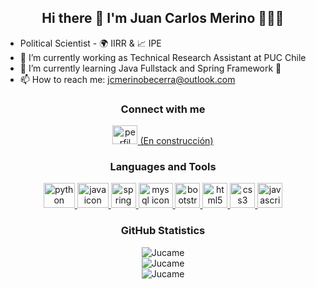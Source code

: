 <h2 align="center">Hi there 👋 I'm Juan Carlos Merino 👨‍💻🚀</h2>

- Political Scientist - 🌍 IIRR & 📈 IPE
- 🔭 I’m currently working as Technical Research Assistant at PUC Chile
- 🌱 I’m currently learning Java Fullstack and Spring Framework 🍃
- 📫 How to reach me: jcmerinobecerra@outlook.com

<h3 align="center">Connect with me</h3>
<p align="center">
    <a href="https://www.linkedin.com/in/juan-carlos-merino/" target="_blank">
        <img src="https://raw.githubusercontent.com/rahuldkjain/github-profile-readme-generator/master/src/images/icons/Social/linked-in-alt.svg" alt="perfil en linkedin" height="30" width="40"/>
        (En construcción)
    </a>
</p>

<h3 align="center">Languages and Tools</h3>
<p align="center"> 
    <a href="https://www.python.org/" target="_blank"> 
        <img src="https://www.vectorlogo.zone/logos/python/python-icon.svg" alt="python icon" width="50" height="40" margin-right="3px"/>
    </a>
    <a href="https://www.java.com/" target="_blank"> 
        <img src="https://www.vectorlogo.zone/logos/java/java-icon.svg" alt="java icon" width="50" height="40" margin-right="3px"/>
    </a>
    <a href="https://spring.io/" target="_blank"> 
       <img src="https://www.vectorlogo.zone/logos/springio/springio-icon.svg" alt="spring icon" width="40" height="40" margin-right="3px"/> 
    </a>
    <a href="https://www.mysql.com/" target="_blank"> 
      <img src="https://www.vectorlogo.zone/logos/mysql/mysql-icon.svg" alt="mysql icon" width="55" height="40" margin-right="3px"/> 
    </a>
    <a href="https://getbootstrap.com" target="_blank"> 
      <img src="https://www.vectorlogo.zone/logos/getbootstrap/getbootstrap-icon.svg" alt="bootstrap icon" width="40" height="40" margin-right="3px"/> 
    </a> 
    <a href="https://www.w3.org/html/" target="_blank"> 
      <img src="https://www.vectorlogo.zone/logos/w3_html5/w3_html5-icon.svg" alt="html5 icon" width="40" height="40" margin-right="3px"/> 
    </a>
    <a href="https://www.w3schools.com/css/" target="_blank"> 
      <img src="https://cdn1.iconfinder.com/data/icons/logotypes/32/badge-css-3-128.png" alt="css3 icon" width="40" height="40" margin-right="3px"/> 
    </a>  
    <a href="https://developer.mozilla.org/en-US/docs/Web/JavaScript" target="_blank"> 
        <img src="https://upload.vectorlogo.zone/logos/javascript/images/239ec8a4-163e-4792-83b6-3f6d96911757.svg" alt="javascript icon" width="40" height="40" margin-right="3px"/> 
    </a> 
</p>

<h3 align="center">GitHub Statistics</h3>
<p align="center">
    <img src="https://github-readme-stats.vercel.app/api/top-langs?username=Jucame&show_icons=true&locale=en&theme=tokyonight&langs_count=3" alt="Jucame"/><br>
    <img src="https://github-readme-stats.vercel.app/api?username=Jucame&show_icons=true&locale=en&theme=tokyonight" alt="Jucame"/><br>
    <img src="https://github-readme-streak-stats.herokuapp.com/?user=Jucame&theme=dark" alt="Jucame"/>
</p>
